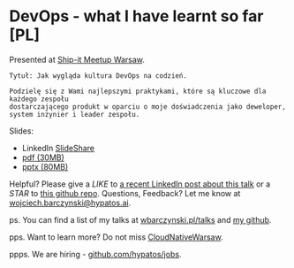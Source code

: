 # DevOps - what I have learnt so far [PL]


Presented at [Ship-it Meetup Warsaw](https://www.meetup.com/meetup-group-JIVUaDVF/events/261317074/).

```
Tytuł: Jak wygląda kultura DevOps na codzień.

Podzielę się z Wami najlepszymi praktykami, które są kluczowe dla każdego zespołu
dostarczającego produkt w oparciu o moje doświadczenia jako deweloper, system inżynier i leader zespołu.
```

Slides:

- LinkedIn [SlideShare](https://www.slideshare.net/WojciechBarczyski/devops-what-i-have-learnt-so-far)
- [pdf (30MB)](slides.pdf)
- [pptx (80MB)](slides.pptx)

Helpful? Please give a *LIKE* to [a recent LinkedIn post about this talk](https://www.linkedin.com/feed/update/urn:li:activity:6538755118261694464) or a *STAR* to [this github repo](https://github.com/wojciech12/talk_devops_lessons_learnt). Questions, Feedback? Let me know at wojciech.barczynski@hypatos.ai.

ps. You can find a list of my talks at [wbarczynski.pl/talks](http://wbarczynski.pl/talks) and [my github](https://github.com/wojciech12).

pps. Want to learn more? Do not miss [CloudNativeWarsaw](http://www.cloudnativewarsaw.com/).

ppps. We are hiring - [github.com/hypatos/jobs](https://github.com/hypatos/jobs).
